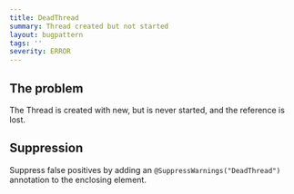 ```yaml
---
title: DeadThread
summary: Thread created but not started
layout: bugpattern
tags: ''
severity: ERROR
---
```


<!--
*** AUTO-GENERATED, DO NOT MODIFY ***
To make changes, edit the @BugPattern annotation or the explanation in docs/bugpattern.
-->

## The problem
The Thread is created with new, but is never started, and the reference is lost.

## Suppression
Suppress false positives by adding an `@SuppressWarnings("DeadThread")` annotation to the enclosing element.
